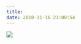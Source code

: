 ```yaml
---
title: 
date: 2018-11-16 21:00:54
---
```




<img src="https://github.com/daluozha/MyPostImage/blob/master/96cd4d1cgy1fxiggho4gij20u01hcwo4.jpg?raw=true">